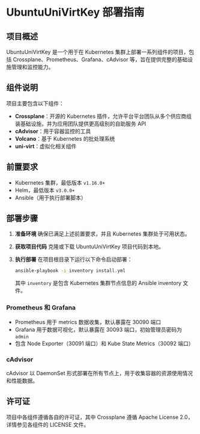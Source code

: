 # UbuntuUniVirtKey 部署指南

## 项目概述
UbuntuUniVirtKey 是一个用于在 Kubernetes 集群上部署一系列组件的项目，包括 Crossplane、Prometheus、Grafana、cAdvisor 等，旨在提供完整的基础设施管理和监控能力。

## 组件说明
项目主要包含以下组件：
- **Crossplane**：开源的 Kubernetes 插件，允许平台平台团队从多个供应商组装基础设施，并为应用团队提供更高级别的自助服务 API
- **cAdvisor**：用于容器监控的工具
- **Volcano**：基于 Kubernetes 的批处理系统
- **uni-virt**：虚拟化相关组件

## 前置要求
- Kubernetes 集群，最低版本 `v1.16.0+`
- Helm，最低版本 `v3.0.0+`
- Ansible（用于执行部署脚本）

## 部署步骤

1. **准备环境**
   确保已满足上述前置要求，并且 Kubernetes 集群处于可用状态。

2. **获取项目代码**
   克隆或下载 UbuntuUniVirtKey 项目代码到本地。

3. **执行部署**
   在项目根目录下运行以下命令启动部署：
   ```bash
   ansible-playbook -i inventory install.yml
   ```
   其中 `inventory` 是包含 Kubernetes 集群节点信息的 Ansible  inventory 文件。





### Prometheus 和 Grafana
- Prometheus 用于 metrics 数据收集，默认暴露在 30090 端口
- Grafana 用于数据可视化，默认暴露在 30093 端口，初始管理员密码为 `admin`
- 包含 Node Exporter（30091 端口）和 Kube State Metrics（30092 端口）

### cAdvisor
cAdvisor 以 DaemonSet 形式部署在所有节点上，用于收集容器的资源使用情况和性能数据。

## 许可证
项目中各组件遵循各自的许可证，其中 Crossplane 遵循 Apache License 2.0，详情参见各组件的 LICENSE 文件。